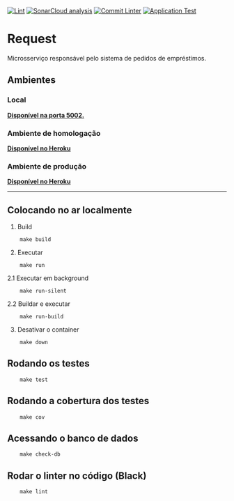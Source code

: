 [![Lint](https://github.com/Lend-it/Request/actions/workflows/black.yml/badge.svg)](https://github.com/Lend-it/Request/actions/workflows/black.yml) [![SonarCloud analysis](https://github.com/Lend-it/Request/actions/workflows/sonar.yml/badge.svg)](https://github.com/Lend-it/Request/actions/workflows/sonar.yml) [![Commit Linter](https://github.com/Lend-it/Request/actions/workflows/commit-linter.yml/badge.svg)](https://github.com/Lend-it/Request/actions/workflows/commit-linter.yml) [![Application Test](https://github.com/Lend-it/Request/actions/workflows/app-test.yml/badge.svg)](https://github.com/Lend-it/Request/actions/workflows/app-test.yml)
# Request

Microsserviço responsável pelo sistema de pedidos de empréstimos.

## Ambientes
### Local
**[Disponível na porta 5002.](http://localhost:5002/)**

### Ambiente de homologação
**[Disponível no Heroku](https://lendit-request-homolog.herokuapp.com/)**

### Ambiente de produção
**[Disponível no Heroku](https://lendit-request-prod.herokuapp.com/)**

***
## Colocando no ar localmente


1. Build
```shell
    make build
```
2. Executar
```shell
    make run
```
2.1 Executar em background
```shell
    make run-silent
```
2.2 Buildar e executar
```shell
    make run-build
```
3. Desativar o container
```shell
    make down
```

## Rodando os testes

```shell
    make test
```

## Rodando a cobertura dos testes


```shell
    make cov
```

## Acessando o banco de dados 

```shell
    make check-db
```

## Rodar o linter no código (Black) 

```shell
    make lint
```